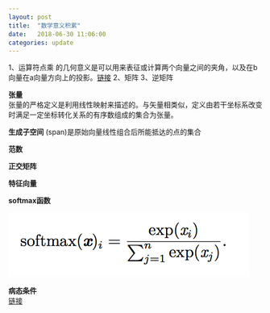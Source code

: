 ```yaml
---
layout: post
title:  "数学意义积累"
date:   2018-06-30 11:06:00
categories: update
---
```


1、运算符点乘
的几何意义是可以用来表征或计算两个向量之间的夹角，以及在b向量在a向量方向上的投影。[链接](https://blog.csdn.net/jacke121/article/details/55804353)
2、矩阵
3、逆矩阵

**张量**<br/>
张量的严格定义是利用线性映射来描述的。与矢量相类似，定义由若干坐标系改变时满足一定坐标转化关系的有序数组成的集合为张量。

**生成子空间**
(span)是原始向量线性组合后所能抵达的点的集合

**范数**

**正交矩阵**

**特征向量**

**softmax函数**

![softmax](https://github.com/constling/constling.github.io/blob/master/images/softmax.png?raw=true)

**病态条件**<br/>
[链接](https://blog.csdn.net/u011584941/article/details/44625779)

